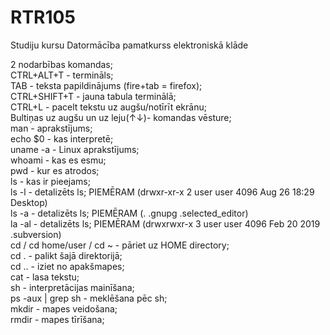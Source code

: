 # RTR105
Studiju kursu Datormācība pamatkurss elektroniskā klāde


2 nodarbības komandas;  
CTRL+ALT+T - termināls;  
TAB - teksta papildinājums (fire+tab = firefox);  
CTRL+SHIFT+T - jauna tabula terminālā;  
CTRL+L - pacelt tekstu uz augšu/notīrīt ekrānu;  
Bultiņas uz augšu un uz leju(↑↓)- komandas vēsture;  
man - aprakstījums;  
echo $0 - kas interpretē;  
uname -a - Linux aprakstījums;  
whoami - kas es esmu;  
pwd - kur es atrodos;  
ls - kas ir pieejams;  
ls -l - detalizēts ls; PIEMĒRAM (drwxr-xr-x 2 user user 4096 Aug 26 18:29  Desktop)  
ls -a - detalizēts ls; PIEMĒRAM (.                 .gnupg                 .selected_editor)    
la -al - detalizēts ls; PIEMĒRAM (drwxrwxr-x  3 user user 4096 Feb 20  2019  .subversion)  
cd / cd home/user / cd ~ - pāriet uz HOME directory;  
cd . - palikt šajā direktorijā;  
cd .. - iziet no apakšmapes;  
cat - lasa tekstu;  
sh - interpretācijas mainīšana;  
ps -aux | grep sh - meklēšana pēc sh;  
mkdir - mapes veidošana;  
rmdir - mapes tīrīšana;  
